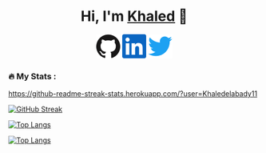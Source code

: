 <h1 align="center">Hi, I'm <a href="https://peterhan.dev">Khaled</a> 👋</h1>

<p align="center">
  <a href="https://github.com/Khaledelabady11"><img alt="GitHub" title="GitHub" height="48" width="48" src="assets/github.svg"></a>
  <a href="https://www.linkedin.com/in/khaledelabady"><img alt="LinkedIn" title="LinkedIn" height="48" width="48" src="assets/linkedin.svg"></a>
   <a href="https://twitter.com/khaled_elabadyy"><img alt="Twitter" title="Twitter" height="48" width="48" src="assets/twitter.svg"></a>
</p>

### :fire: My Stats :
https://github-readme-streak-stats.herokuapp.com/?user=Khaledelabady11

[![GitHub Streak](http://github-readme-streak-stats.herokuapp.com?user=Khaledelabady11&theme=dark&background=000000)](https://git.io/streak-stats)

[![Top Langs](https://github-readme-stats.vercel.app/api/top-langs/?username=Khaledelabady11)](https://github.com/anuraghazra/github-readme-stats)


[![Top Langs](https://github-readme-stats.vercel.app/api/top-langs/?username=Khaledelabady11&layout=compact&theme=vision-friendly-dark)](https://github.com/anuraghazra/github-readme-stats)
